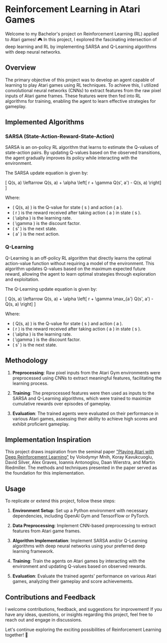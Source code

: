 # Reinforcement Learning in Atari Games

Welcome to my Bachelor's project on Reinforcement Learning (RL) applied to Atari games! 🎮 In this project, I explored the fascinating intersection of deep learning and RL by implementing SARSA and Q-Learning algorithms with deep neural networks.

## Overview

The primary objective of this project was to develop an agent capable of learning to play Atari games using RL techniques. To achieve this, I utilized convolutional neural networks (CNNs) to extract features from the raw pixel inputs of Atari game frames. These features were then fed into RL algorithms for training, enabling the agent to learn effective strategies for gameplay.

## Implemented Algorithms

### SARSA (State-Action-Reward-State-Action)

SARSA is an on-policy RL algorithm that learns to estimate the Q-values of state-action pairs. By updating Q-values based on the observed transitions, the agent gradually improves its policy while interacting with the environment.

The SARSA update equation is given by:

\[ Q(s, a) \leftarrow Q(s, a) + \alpha \left[ r + \gamma Q(s', a') - Q(s, a) \right] \]

Where:
- \( Q(s, a) \) is the Q-value for state \( s \) and action \( a \).
- \( r \) is the reward received after taking action \( a \) in state \( s \).
- \( \alpha \) is the learning rate.
- \( \gamma \) is the discount factor.
- \( s' \) is the next state.
- \( a' \) is the next action.

### Q-Learning

Q-Learning is an off-policy RL algorithm that directly learns the optimal action-value function without requiring a model of the environment. This algorithm updates Q-values based on the maximum expected future reward, allowing the agent to learn optimal strategies through exploration and exploitation.

The Q-Learning update equation is given by:

\[ Q(s, a) \leftarrow Q(s, a) + \alpha \left[ r + \gamma \max_{a'} Q(s', a') - Q(s, a) \right] \]

Where:
- \( Q(s, a) \) is the Q-value for state \( s \) and action \( a \).
- \( r \) is the reward received after taking action \( a \) in state \( s \).
- \( \alpha \) is the learning rate.
- \( \gamma \) is the discount factor.
- \( s' \) is the next state.

## Methodology

1. **Preprocessing**: Raw pixel inputs from the Atari Gym environments were preprocessed using CNNs to extract meaningful features, facilitating the learning process.
   
2. **Training**: The preprocessed features were then used as inputs to the SARSA and Q-Learning algorithms, which were trained to maximize cumulative rewards over episodes of gameplay.

3. **Evaluation**: The trained agents were evaluated on their performance in various Atari games, assessing their ability to achieve high scores and exhibit proficient gameplay.

## Implementation Inspiration

This project draws inspiration from the seminal paper ["Playing Atari with Deep Reinforcement Learning"](https://www.cs.toronto.edu/~vmnih/docs/dqn.pdf) by Volodymyr Mnih, Koray Kavukcuoglu, David Silver, Alex Graves, Ioannis Antonoglou, Daan Wierstra, and Martin Riedmiller. The methods and techniques presented in the paper served as the foundation for this implementation.

## Usage

To replicate or extend this project, follow these steps:

1. **Environment Setup**: Set up a Python environment with necessary dependencies, including OpenAI Gym and TensorFlow or PyTorch.
   
2. **Data Preprocessing**: Implement CNN-based preprocessing to extract features from Atari game frames.
   
3. **Algorithm Implementation**: Implement SARSA and/or Q-Learning algorithms with deep neural networks using your preferred deep learning framework.
   
4. **Training**: Train the agents on Atari games by interacting with the environment and updating Q-values based on observed rewards.
   
5. **Evaluation**: Evaluate the trained agents' performance on various Atari games, analyzing their gameplay and score achievements.

## Contributions and Feedback

I welcome contributions, feedback, and suggestions for improvement! If you have any ideas, questions, or insights regarding this project, feel free to reach out and engage in discussions.

Let's continue exploring the exciting possibilities of Reinforcement Learning together! 🚀
